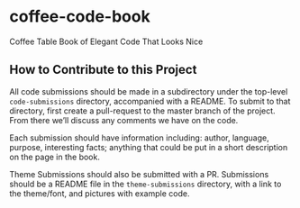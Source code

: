# coffee-code-book
Coffee Table Book of Elegant Code That Looks Nice

## How to Contribute to this Project
All code submissions should be made in a subdirectory under the top-level `code-submissions` directory, accompanied with a README. To submit to that directory, first create a pull-request to the master branch of the project. From there we’ll discuss any comments we have on the code.  
  
Each submission should have information including: author, language, purpose, interesting facts; anything that could be put in a short description on the page in the book.

Theme Submissions should also be submitted with a PR. Submissions should be a README file in the `theme-submissions` directory, with a link to the theme/font, and pictures with example code.
